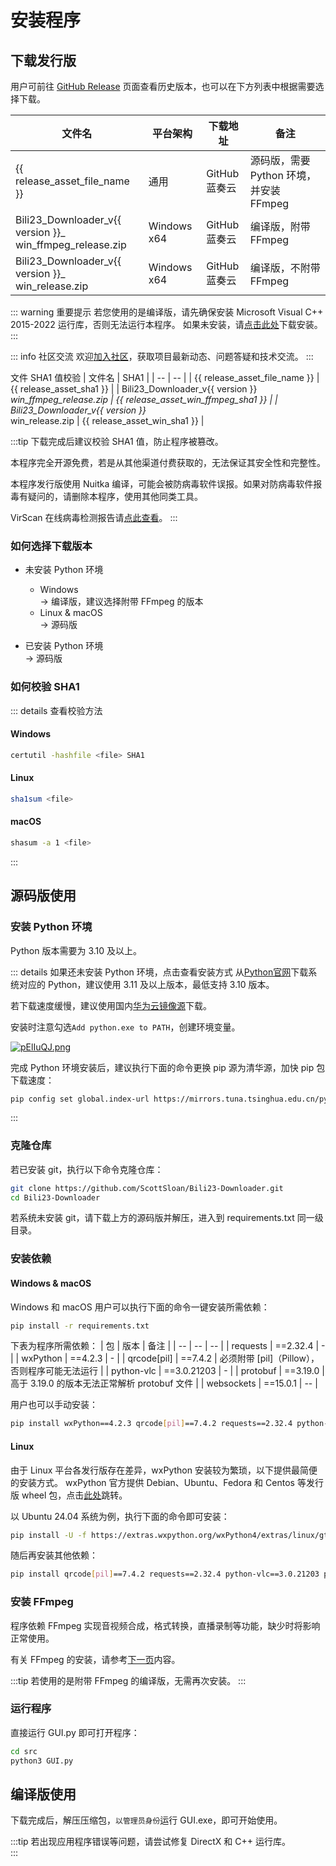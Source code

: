 <script setup>
    import { version } from '../../package.json'
    
    let release_asset_file_name = `Bili23_Downloader_v${version}_release.zip`
    let release_asset_win_ffmpeg_file_name = `Bili23_Downloader_v${version}_win_ffmpeg_release.zip`
    let release_asset_win_file_name = `Bili23_Downloader_v${version}_win_release.zip`

    let release_asset_github = (version, file)=> {
        return `https://github.com/ScottSloan/Bili23-Downloader/releases/download/v${version}/${file}`
    }

    let release_asset_url = 'https://wwx.lanzout.com/i3etU33cvtnc'
    let release_asset_win_ffmpeg_url = 'https://wwx.lanzout.com/i9YEz33cw19g'
    let release_asset_win_url = 'https://wwx.lanzout.com/iGeLO33cw4mh'

    let release_asset_sha1 = 'f5ae1fa4b50c3ffe25fa7adcae1bc30cde28f58b'
    let release_asset_win_ffmpeg_sha1 = '0160486b4940951ed8223ca141a4ca15c77bb9e1'
    let release_asset_win_sha1 = '3de469f0a0ba907d4dc54cbbed304df21a13a9b6'

</script>

# 安装程序
## 下载发行版
用户可前往 [GitHub Release](https://github.com/ScottSloan/Bili23-Downloader/releases/) 页面查看历史版本，也可以在下方列表中根据需要选择下载。

| 文件名 | 平台架构 | 下载地址 | 备注 |
| --- | --- | --- | --- |
| {{ release_asset_file_name }} | 通用 | <a :href="release_asset_github(version, release_asset_file_name)" target="_blank" rel="noreferer">GitHub</a> <br> <a :href="release_asset_url" target="_blank" rel="noreferer">蓝奏云</a> | 源码版，需要 Python 环境，并安装 FFmpeg |
| <span>Bili23_Downloader_v{{ version }}_</span><br><span>win_ffmpeg_release.zip</span> | Windows x64 | <a :href="release_asset_github(version, release_asset_win_ffmpeg_file_name)" target="_blank" rel="noreferer">GitHub</a> <br> <a :href="release_asset_win_ffmpeg_url" target="_blank" rel="noreferer">蓝奏云</a> | 编译版，附带 FFmpeg |
| <span>Bili23_Downloader_v{{ version }}_</span><br><span>win_release.zip</span> | Windows x64 | <a :href="release_asset_github(version, release_asset_win_file_name)" target="_blank" rel="noreferer">GitHub</a> <br> <a :href="release_asset_win_url" target="_blank" rel="noreferer">蓝奏云</a> | 编译版，不附带 FFmpeg |

::: warning 重要提示
若您使用的是编译版，请先确保安装 Microsoft Visual C++ 2015-2022 运行库，否则无法运行本程序。
如果未安装，请[点击此处](https://aka.ms/vs/17/release/vc_redist.x64.exe)下载安装。
:::

::: info 社区交流
欢迎[加入社区](https://bili23.scott-sloan.cn/doc/community.html)，获取项目最新动态、问题答疑和技术交流。
:::

文件 SHA1 值校验
| 文件名 | SHA1 |
| -- | -- |
| {{ release_asset_file_name }} | {{ release_asset_sha1 }} |
| <span>Bili23_Downloader_v{{ version }}_</span><br><span>win_ffmpeg_release.zip</span> | {{ release_asset_win_ffmpeg_sha1 }} |
| <span>Bili23_Downloader_v{{ version }}_</span><br><span>win_release.zip</span> | {{ release_asset_win_sha1 }} |

:::tip
下载完成后建议校验 SHA1 值，防止程序被篡改。  

本程序完全开源免费，若是从其他渠道付费获取的，无法保证其安全性和完整性。  

本程序发行版使用 Nuitka 编译，可能会被防病毒软件误报。如果对防病毒软件报毒有疑问的，请删除本程序，使用其他同类工具。  

VirScan 在线病毒检测报告请[点此查看](https://www.virscan.org/report/25510a81bc68d643d23245e3cb6b876b955b46894c82e8a65869e81f0b9b9a8b)。
:::

### 如何选择下载版本
+ 未安装 Python 环境  
    + Windows  
        -> 编译版，建议选择附带 FFmpeg 的版本  
    + Linux & macOS  
        -> 源码版  

+ 已安装 Python 环境  
    -> 源码版

### 如何校验 SHA1
::: details 查看校验方法
#### Windows
```bash
certutil -hashfile <file> SHA1
```

#### Linux
```bash
sha1sum <file>
```

#### macOS
```bash
shasum -a 1 <file>
```
:::

## 源码版使用
### 安装 Python 环境
Python 版本需要为 3.10 及以上。

::: details 如果还未安装 Python 环境，点击查看安装方式
从[Python官网](https://www.python.org/)下载系统对应的 Python，建议使用 3.11 及以上版本，最低支持 3.10 版本。  

若下载速度缓慢，建议使用国内[华为云镜像源](https://mirrors.huaweicloud.com/python/)下载。  

安装时注意勾选`Add python.exe to PATH`，创建环境变量。  

[![pElIuQJ.png](https://s21.ax1x.com/2025/02/23/pElIuQJ.png)](https://imgse.com/i/pElIuQJ)

完成 Python 环境安装后，建议执行下面的命令更换 pip 源为清华源，加快 pip 包下载速度：
```bash
pip config set global.index-url https://mirrors.tuna.tsinghua.edu.cn/pypi/web/simple
```
:::

### 克隆仓库
若已安装 git，执行以下命令克隆仓库：
```bash
git clone https://github.com/ScottSloan/Bili23-Downloader.git
cd Bili23-Downloader
```

若系统未安装 git，请下载上方的源码版并解压，进入到 requirements.txt 同一级目录。

### 安装依赖
#### Windows & macOS
Windows 和 macOS 用户可以执行下面的命令一键安装所需依赖：

```bash
pip install -r requirements.txt
```

下表为程序所需依赖：
| 包 | 版本 | 备注 |
| -- | -- | -- |
| requests | ==2.32.4 | - |
| wxPython | ==4.2.3 | - |
| qrcode[pil] | ==7.4.2 | 必须附带 [pil]（Pillow），否则程序可能无法运行 |
| python-vlc | ==3.0.21203 | - |
| protobuf | ==3.19.0 | 高于 3.19.0 的版本无法正常解析 protobuf 文件 |
| websockets | ==15.0.1 | -- |

用户也可以手动安装：
```bash
pip install wxPython==4.2.3 qrcode[pil]==7.4.2 requests==2.32.4 python-vlc==3.0.21203 protobuf==3.19.0 websockets==15.0.1
```
#### Linux
由于 Linux 平台各发行版存在差异，wxPython 安装较为繁琐，以下提供最简便的安装方式。
wxPython 官方提供 Debian、Ubuntu、Fedora 和 Centos 等发行版 wheel 包，点击[此处](https://extras.wxpython.org/wxPython4/extras/linux/gtk3/)跳转。

以 Ubuntu 24.04 系统为例，执行下面的命令即可安装：
```bash
pip install -U -f https://extras.wxpython.org/wxPython4/extras/linux/gtk3/ubuntu-24.04/ wxPython
```

随后再安装其他依赖：
```bash
pip install qrcode[pil]==7.4.2 requests==2.32.4 python-vlc==3.0.21203 protobuf==3.19.0 websockets==15.0.1
```

### 安装 FFmpeg
程序依赖 FFmpeg 实现音视频合成，格式转换，直播录制等功能，缺少时将影响正常使用。  

有关 FFmpeg 的安装，请参考[下一页](https://bili23.scott-sloan.cn/doc/install/ffmpeg.html)内容。  

:::tip
若使用的是附带 FFmpeg 的编译版，无需再次安装。
:::

### 运行程序
直接运行 GUI.py 即可打开程序：

```bash
cd src
python3 GUI.py
```

## 编译版使用
下载完成后，解压压缩包，`以管理员身份`运行 GUI.exe，即可开始使用。 

:::tip
若出现应用程序错误等问题，请尝试修复 DirectX 和 C++ 运行库。  
:::